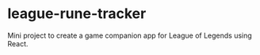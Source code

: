 # league-rune-tracker
Mini project to create a game companion app for League of Legends using React.

